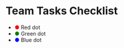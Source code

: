# Team Tasks Checklist

- <span style="color: red;">&#9679;</span> Red dot
- <span style="color: green;">&#9679;</span> Green dot
- <span style="color: blue;">&#9679;</span> Blue dot